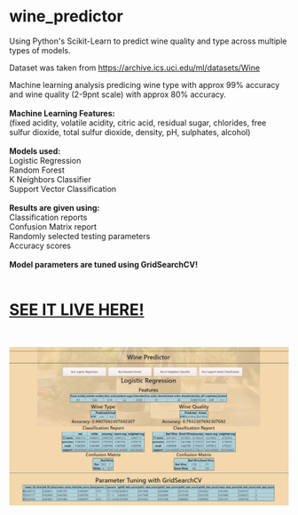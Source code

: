 # wine_predictor
Using Python's Scikit-Learn to predict wine quality and type across multiple types of models. 

Dataset was taken from 
https://archive.ics.uci.edu/ml/datasets/Wine

Machine learning analysis predicing wine type with approx 99% accuracy and wine quality (2-9pnt scale) with approx 80% accuracy.<br>
<br>
<strong>Machine Learning Features:</strong><br>
(fixed acidity,	volatile acidity,	citric acid, residual sugar,	chlorides,	free sulfur dioxide,	total sulfur dioxide,	density,	pH,	sulphates,	alcohol)<br>
<br>
<strong>Models used:</strong><br>
Logistic Regression<br>
Random Forest<br>
K Neighbors Classifier<br>
Support Vector Classification<br>
<br>
<strong>Results are given using:</strong><br>
Classification reports<br>
Confusion Matrix report<br>
Randomly selected testing parameters<br>
Accuracy scores<br>
<br>
<strong>Model parameters are tuned using GridSearchCV!</strong><br>
<br>
<h1><a href="http://winepredictor.herokuapp.com/">SEE IT LIVE HERE!</a></h1>
<br>
  
![Logistic Regression Preview](preview.JPG)
